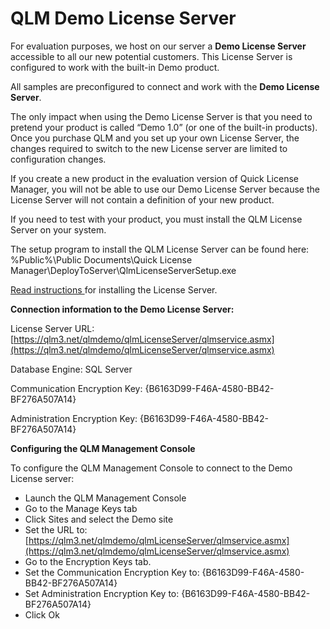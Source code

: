 # QLM Demo License Server

For evaluation purposes, we host on our server a **Demo License Server** accessible to all our new potential customers. This License Server is configured to work with the built-in Demo product.

All samples are preconfigured to connect and work with the **Demo License Server**.

The only impact when using the Demo License Server is that you need to pretend your product is called “Demo 1.0” (or one of the built-in products). Once you purchase QLM and you set up your own License Server, the changes required to switch to the new License server are limited to configuration changes.

If you create a new product in the evaluation version of Quick License Manager, you will not be able to use our Demo License Server because the License Server will not contain a definition of your new product.&#x20;

If you need to test with your product, you must install the QLM License Server on your system.

The setup program to install the QLM License Server can be found here: %Public%\Public Documents\Quick License Manager\DeployToServer\QlmLicenseServerSetup.exe

[Read instructions ](../qlm-license-server/how-to-install-the-qlm-license-server.md)for installing the License Server.

**Connection information to the Demo License Server:**

License Server URL: [https://qlm3.net/qlmdemo/qlmLicenseServer/qlmservice.asmx](https://qlm3.net/qlmdemo/qlmLicenseServer/qlmservice.asmx)

Database Engine: SQL Server

Communication Encryption Key: {B6163D99-F46A-4580-BB42-BF276A507A14}

Administration Encryption Key: {B6163D99-F46A-4580-BB42-BF276A507A14}

**Configuring the QLM Management Console**

To configure the QLM Management Console to connect to the Demo License server:

* Launch the QLM Management Console
* Go to the Manage Keys tab
* Click Sites and select the Demo site
* Set the URL to: [https://qlm3.net/qlmdemo/qlmLicenseServer/qlmservice.asmx](https://qlm3.net/qlmdemo/qlmLicenseServer/qlmservice.asmx)
* Go to the Encryption Keys tab.
* Set the Communication Encryption Key to: {B6163D99-F46A-4580-BB42-BF276A507A14}
* Set Administration Encryption Key to: {B6163D99-F46A-4580-BB42-BF276A507A14}
* Click Ok
